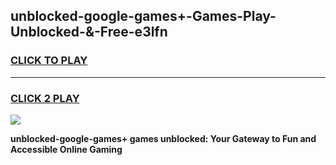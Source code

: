 
## unblocked-google-games+-Games-Play-Unblocked-&-Free-e3lfn
<h3>
<a href="https://premium76.site?title=unblocked-google-games+&ref=24A">CLICK TO PLAY</a></h3>
<hr>

<h3>
<a href="https://premium76.site?title=unblocked-google-games+&ref=24A">CLICK 2 PLAY</a>
  
</h3>

<a href="https://premium76.site?title=unblocked-google-games+&ref=24A"><img src="https://clearcache.store/games.png"></a>


**unblocked-google-games+ games unblocked: Your Gateway to Fun and Accessible Online Gaming**
